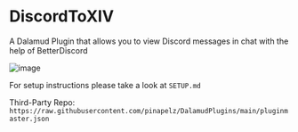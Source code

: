 # DiscordToXIV
A Dalamud Plugin that allows you to view Discord messages in chat with the help of BetterDiscord

![image](https://github.com/user-attachments/assets/e629ec99-9e98-4e64-b2dd-a1286e752672)

For setup instructions please take a look at `SETUP.md`

Third-Party Repo: `https://raw.githubusercontent.com/pinapelz/DalamudPlugins/main/pluginmaster.json`
